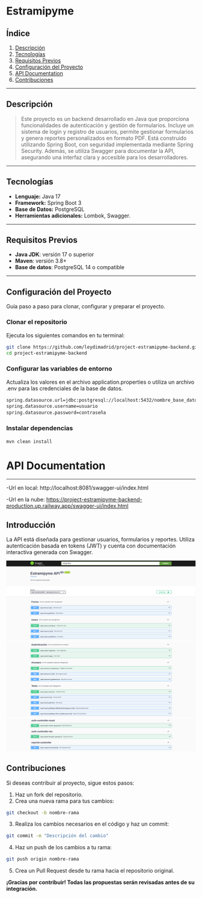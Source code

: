 # **Estramipyme**

## **Índice**

1. [Descripción](#descripción)
2. [Tecnologías](#tecnologías)
3. [Requisitos Previos](#requisitos-previos)
4. [Configuración del Proyecto](#configuración-del-proyecto)
5. [API Documentation](#api-documentation)
6. [Contribuciones](#contribuciones)

---

## **Descripción**

> Este proyecto es un backend desarrollado en Java que proporciona funcionalidades de autenticación y gestión de
formularios. Incluye un sistema de login y registro de usuarios, permite gestionar formularios y genera
reportes personalizados en formato PDF. Está construido utilizando Spring Boot, con seguridad implementada mediante
Spring Security. Además, se utiliza Swagger para documentar la API, asegurando una interfaz clara y accesible para los
desarrolladores.

---

## **Tecnologías**

- **Lenguaje:** Java 17
- **Framework:** Spring Boot 3
- **Base de Datos:** PostgreSQL
- **Herramientas adicionales:** Lombok, Swagger.

---

## **Requisitos Previos**

- **Java JDK**: versión 17 o superior
- **Maven**: versión 3.8+
- **Base de datos**: PostgreSQL 14 o compatible

---

## **Configuración del Proyecto**

Guía paso a paso para clonar, configurar y preparar el proyecto.

### **Clonar el repositorio**

Ejecuta los siguientes comandos en tu terminal:

```sh
git clone https://github.com/leydimadrid/project-estramipyme-backend.git
cd project-estramipyme-backend
```

### **Configurar las variables de entorno**

Actualiza los valores en el archivo application.properties o utiliza un archivo .env para las credenciales de la base de
datos.

```sh
spring.datasource.url=jdbc:postgresql://localhost:5432/nombre_base_datos
spring.datasource.username=usuario
spring.datasource.password=contraseña
```

### **Instalar dependencias**

```sh
mvn clean install
```

# **API Documentation**

---

-Url en local: http://localhost:8081/swagger-ui/index.html

-Url en la nube: https://project-estramipyme-backend-production.up.railway.app/swagger-ui/index.html

## **Introducción**

La API está diseñada para gestionar usuarios, formularios y reportes. Utiliza autenticación basada en tokens (JWT) y
cuenta con documentación interactiva generada con Swagger.

![Swagger UI](./images/swagger1.png)
![Swagger UI](./images/swagger2.png)
![Swagger UI](./images/swagger3.png)

## **Contribuciones**

Si deseas contribuir al proyecto, sigue estos pasos:

1. Haz un fork del repositorio.
2. Crea una nueva rama para tus cambios:

```sh
git checkout -b nombre-rama
```

3. Realiza los cambios necesarios en el código y haz un commit:

```sh
git commit -m "Descripción del cambio"
```

4. Haz un push de los cambios a tu rama:

```sh
git push origin nombre-rama
```

5. Crea un Pull Request desde tu rama hacia el repositorio original.

**¡Gracias por contribuir! Todas las propuestas serán revisadas antes de su integración.**


